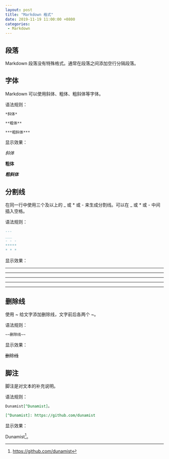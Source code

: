 ```yaml
---
layout: post
title: "Markdown 格式"
date: 2019-11-19 11:00:00 +0800
categories: 
 - Markdown
---
```


## 段落

Markdown 段落没有特殊格式。通常在段落之间添加空行分隔段落。

<!-- more -->

## 字体

Markdown 可以使用斜体、粗体、粗斜体等字体。

语法规则：

```markdown
*斜体*

**粗体**

***粗斜体***
```

显示效果：

*斜体*

**粗体**

***粗斜体***

## 分割线

在同一行中使用三个及以上的 \_ 或 \* 或 \- 来生成分割线。可以在 \_ 或 \* 或 \- 中间插入空格。

语法规则：

```markdown
---
___
- - -
*****
* * *
```

显示效果：

---
___
- - -
*****
* * *


## 删除线

使用 \~ 给文字添加删除线，文字前后各两个 \~。

语法规则：

```markdown
~~删除线~~
```

显示效果：

~~删除线~~

## 脚注

脚注是对文本的补充说明。

语法规则：

```markdown
Dunamist[^Dunamist]。

[^Dunamist]: https://github.com/dunamist
```

显示效果：

Dunamist[^Dunamist]。

[^Dunamist]: https://github.com/dunamist
